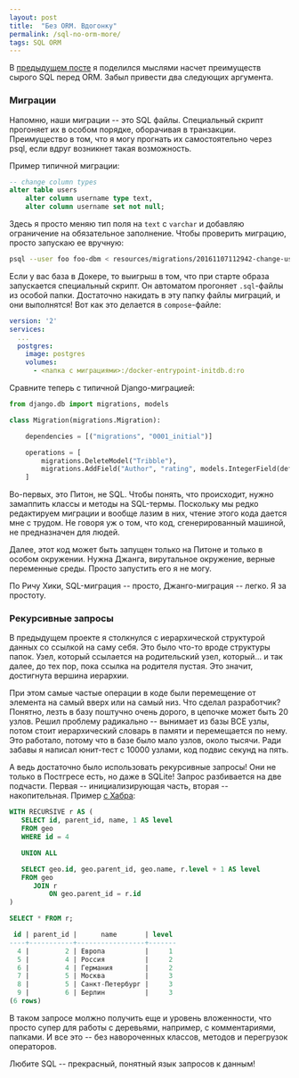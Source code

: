 ```yaml
---
layout: post
title:  "Без ORM. Вдогонку"
permalink: /sql-no-orm-more/
tags: SQL ORM
---
```


В [предыдущем посте](/sql-no-orm) я поделился мыслями насчет преимуществ сырого
SQL перед ORM. Забыл привести два следующих аргумента.

### Миграции

Напомню, наши миграции -- это SQL файлы. Специальный скрипт прогоняет их в
особом порядке, оборачивая в транзакции. Преимущество в том, что я могу прогнать
их самостоятельно через psql, если вдруг возникнет такая возможность.

Пример типичной миграции:

~~~ sql
-- change column types
alter table users
    alter column username type text,
    alter column username set not null;
~~~

Здесь я просто меняю тип поля на `text` с `varchar` и добавляю ограничение на
обязательное заполнение. Чтобы проверить миграцию, просто запускаю ее вручную:

~~~ bash
psql --user foo foo-dbm < resources/migrations/20161107112942-change-username.up.sql
~~~

Если у вас база в Докере, то выигрыш в том, что при старте образа запускается
специальный скрипт. Он автоматом прогоняет `.sql`-файлы из особой
папки. Достаточно накидать в эту папку файлы миграций, и они выполнятся! Вот как
это делается в `compose`-файле:

~~~ yaml
version: '2'
services:
  ...
  postgres:
    image: postgres
    volumes:
      - <папка с миграциями>:/docker-entrypoint-initdb.d:ro
~~~

Сравните теперь с типичной Django-миграцией:

~~~ python
from django.db import migrations, models

class Migration(migrations.Migration):

    dependencies = [("migrations", "0001_initial")]

    operations = [
        migrations.DeleteModel("Tribble"),
        migrations.AddField("Author", "rating", models.IntegerField(default=0)),
    ]
~~~

Во-первых, это Питон, не SQL. Чтобы понять, что происходит, нужно замаппить
классы и методы на SQL-термы. Поскольку мы редко редактируем миграции и вообще
лазим в них, чтение этого кода дается мне с трудом. Не говоря уж о том, что код,
сгенерированный машиной, не предназначен для людей.

Далее, этот код может быть запущен только на Питоне и только в особом
окружении. Нужна Джанга, вирутальное окружение, верные переменные среды. Просто
запустить его я не могу.

По Ричу Хики, SQL-миграция -- просто, Джанго-миграция -- легко. Я за простоту.

### Рекурсивные запросы

В предыдущем проекте я столкнулся с иерархической структурой данных со ссылкой
на саму себя. Это было что-то вроде структуры папок. Узел, который ссылается
на родительский узел, который... и так далее, до тех пор, пока ссылка на
родителя пустая. Это значит, достигнута вершина иерархии.

При этом самые частые операции в коде были перемещение от элемента на самый
вверх или на самый низ. Что сделал разработчик? Понятно, лезть в базу поштучно
очень дорого, в цепочке может быть 20 узлов. Решил проблему радикально --
вынимает из базы ВСЕ узлы, потом стоит иерархический словарь в памяти и
перемещается по нему. Это работало, потому что в базе было мало узлов, около
тысячи. Ради забавы я написал юнит-тест с 10000 узлами, код подвис секунд на
пять.

А ведь достаточно было использовать рекурсивные запросы! Они не только в
Постгресе есть, но даже в SQLite! Запрос разбивается на две подчасти. Первая --
инициализирующая часть, вторая -- накопительная. Пример
[с Хабра](https://habrahabr.ru/post/269497/):

~~~ sql
WITH RECURSIVE r AS (
   SELECT id, parent_id, name, 1 AS level
   FROM geo
   WHERE id = 4

   UNION ALL

   SELECT geo.id, geo.parent_id, geo.name, r.level + 1 AS level
   FROM geo
      JOIN r
          ON geo.parent_id = r.id
)

SELECT * FROM r;

 id | parent_id |      name       | level
----+-----------+-----------------+-------
  4 |         2 | Европа          |     1
  5 |         4 | Россия          |     2
  6 |         4 | Германия        |     2
  7 |         5 | Москва          |     3
  8 |         5 | Санкт-Петербург |     3
  9 |         6 | Берлин          |     3
(6 rows)
~~~

В таком запросе молжно получить еще и уровень вложенности, что просто супер для
работы с деревьями, например, с комментариями, папками. И все это -- без
навороченных классов, методов и перегрузок операторов.

Любите SQL -- прекрасный, понятный язык запросов к данным!

